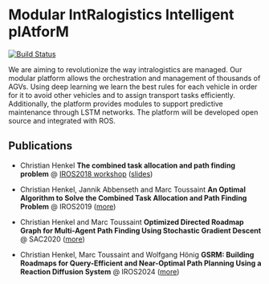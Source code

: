 # **M**odular **I**nt**R**alogistics **I**ntelligent pl**A**tfor**M**

[![Build Status](https://travis-ci.org/ct2034/miriam.svg?branch=master)](https://travis-ci.org/ct2034/miriam)

We are aiming to revolutionize the way intralogistics are managed. Our modular platform allows the orchestration and management of thousands of AGVs. Using deep learning we learn the best rules for each vehicle in order for it to avoid other vehicles and to assign transport tasks efficiently.
Additionally, the platform provides modules to support predictive maintenance through LSTM networks.
The platform will be developed open source and integrated with ROS.

## Publications
* Christian Henkel **The combined task allocation and path finding problem** @ [IROS2018 workshop](http://prisma.dieti.unina.it/index.php/news-archive/552-robotics-for-logistics-in-warehouses-and-environments-shared-with-humans) ([slides](iros2018_ws/slides.pdf))

* Christian Henkel, Jannik Abbenseth and Marc Toussaint **An Optimal Algorithm to Solve the Combined Task Allocation and Path Finding Problem** @ IROS2019 ([more](iros2019))

* Christian Henkel and Marc Toussaint **Optimized Directed Roadmap Graph for Multi-Agent Path Finding Using Stochastic Gradient Descent** @ SAC2020 ([more](sac2020))

* Christian Henkel, Marc Toussaint and Wolfgang Hönig **GSRM: Building Roadmaps for Query-Efficient and Near-Optimal Path Planning Using a Reaction Diffusion System** @ IROS2024 ([more](iros2024))